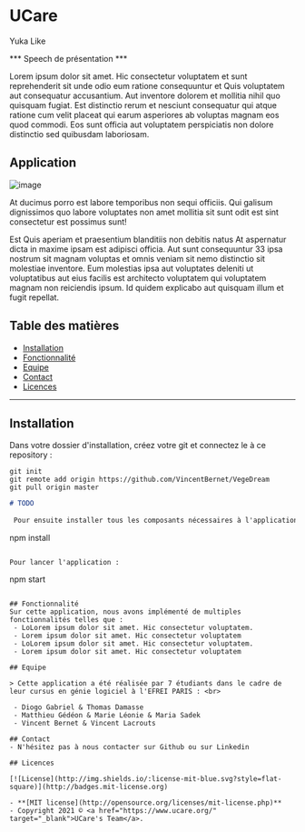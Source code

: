 # UCare
Yuka Like

*** Speech de présentation  ***

Lorem ipsum dolor sit amet. Hic consectetur voluptatem et sunt reprehenderit sit unde odio eum ratione consequuntur et Quis voluptatem aut consequatur accusantium. Aut inventore dolorem et mollitia nihil quo quisquam fugiat. Est distinctio rerum et nesciunt consequatur qui atque ratione cum velit placeat qui earum asperiores ab voluptas magnam eos quod commodi. Eos sunt officia aut voluptatem perspiciatis non dolore distinctio sed quibusdam laboriosam.

## Application

![image](https://user-images.githubusercontent.com/54962581/133394028-5d2d9fa8-1f71-4197-8f0a-bd46aa4633a2.png)

At ducimus porro est labore temporibus non sequi officiis. Qui galisum dignissimos quo labore voluptates non amet mollitia sit sunt odit est sint consectetur est possimus sunt!

Est Quis aperiam et praesentium blanditiis non debitis natus At aspernatur dicta in maxime ipsam est adipisci officia. Aut sunt consequuntur 33 ipsa nostrum sit magnam voluptas et omnis veniam sit nemo distinctio sit molestiae inventore. Eum molestias ipsa aut voluptates deleniti ut voluptatibus aut eius facilis est architecto voluptatem qui voluptatem magnam non reiciendis ipsum. Id quidem explicabo aut quisquam illum et fugit repellat.

## Table des matières 

- [Installation](#Installation)
- [Fonctionnalité](#Fonctionnalité)
- [Equipe](#Equipe)
- [Contact](#Contact)
- [Licences](#Licences)

---

## Installation

 Dans votre dossier d'installation, créez votre git et connectez le à ce repository : 
```
git init
git remote add origin https://github.com/VincentBernet/VegeDream
git pull origin master
```
```markdown
# TODO
 
 Pour ensuite installer tous les composants nécessaires à l'application :
```
npm install
```

Pour lancer l'application :
```
npm start
```

## Fonctionnalité 
Sur cette application, nous avons implémenté de multiples fonctionnalités telles que :
 - LoLorem ipsum dolor sit amet. Hic consectetur voluptatem.
 - Lorem ipsum dolor sit amet. Hic consectetur voluptatem
 - LoLorem ipsum dolor sit amet. Hic consectetur voluptatem.
 - Lorem ipsum dolor sit amet. Hic consectetur voluptatem
 
## Equipe

> Cette application a été réalisée par 7 étudiants dans le cadre de leur cursus en génie logiciel à l'EFREI PARIS : <br> 

 - Diogo Gabriel & Thomas Damasse
 - Matthieu Gédéon & Marie Léonie & Maria Sadek
 - Vincent Bernet & Vincent Lacrouts

## Contact
- N'hésitez pas à nous contacter sur Github ou sur Linkedin

## Licences

[![License](http://img.shields.io/:license-mit-blue.svg?style=flat-square)](http://badges.mit-license.org)

- **[MIT license](http://opensource.org/licenses/mit-license.php)**
- Copyright 2021 © <a href="https://www.ucare.org/" target="_blank">UCare's Team</a>.
